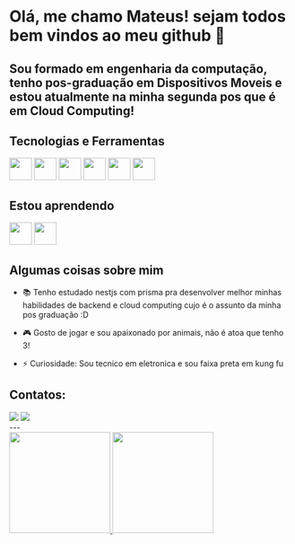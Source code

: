 # Olá, me chamo Mateus! sejam todos bem vindos ao meu github 👋
## Sou formado em engenharia da computação, tenho pos-graduação em Dispositivos Moveis e estou atualmente na minha segunda pos que é em Cloud Computing!


## Tecnologias e Ferramentas
   
 <img src="https://cdn.jsdelivr.net/gh/devicons/devicon/icons/react/react-original.svg" width="40" heigh="40" />  <img src="https://cdn.jsdelivr.net/gh/devicons/devicon/icons/git/git-original.svg" width="40" heigh="40"/> <img src="https://cdn.jsdelivr.net/gh/devicons/devicon/icons/html5/html5-original.svg" width="40" heigh="40" /> <img src="https://cdn.jsdelivr.net/gh/devicons/devicon/icons/javascript/javascript-original.svg"  width="40" heigh="40"/> <img src="https://cdn.jsdelivr.net/gh/devicons/devicon/icons/jest/jest-plain.svg" width="40" heigh="40" />   <img src="https://cdn.jsdelivr.net/gh/devicons/devicon/icons/typescript/typescript-original.svg" width="40" heigh="40"/>
         
## Estou aprendendo

<img src="https://cdn.jsdelivr.net/gh/devicons/devicon@latest/icons/nestjs/nestjs-original.svg" width="40" heigh="40" /> <img src="https://cdn.jsdelivr.net/gh/devicons/devicon/icons/nextjs/nextjs-original.svg" width="40" heigh="40" />

## Algumas coisas sobre mim
- 📚 Tenho estudado nestjs com prisma pra desenvolver melhor minhas habilidades de backend e cloud computing cujo é o assunto da minha pos graduação :D

- 🎮 Gosto de jogar e sou apaixonado por animais, não é atoa que tenho 3!

- ⚡ Curiosidade: Sou tecnico em eletronica e sou faixa preta em kung fu

## Contatos:

<div>
<a href = "mateus.satiro2@gmail.com"><img src="https://img.shields.io/badge/Gmail-D14836?style=for-the-badge&logo=gmail&logoColor=white" target="_blank"></a>
<a href="https://www.linkedin.com/in/mateussatiro" target="_blank"><img src="https://img.shields.io/badge/-LinkedIn-%230077B5?style=for-the-badge&logo=linkedin&logoColor=white" target="_blank"></a>   
</div>
---

<div>
<a href="https://github.com/Raidro">
 <img height="180em" src="https://github-readme-stats.vercel.app/api?username=raidro&show_icons=true&theme=dracula&include_all_commits=true&count_private=true"/>
 <img height="180em" src="https://github-readme-stats.vercel.app/api/top-langs/?username=raidro&layout=compact&langs_count=7&theme=dracula"/>
</div>

